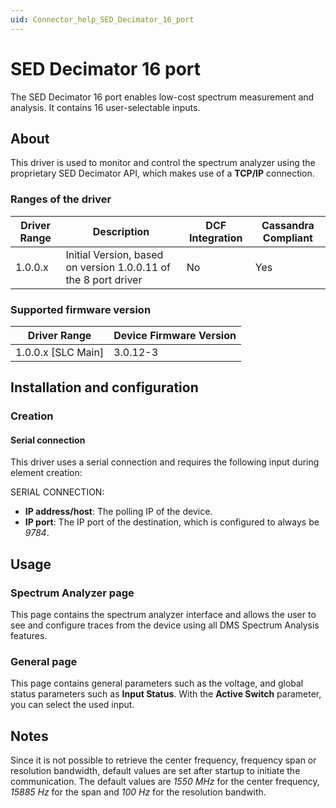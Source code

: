 ```yaml
---
uid: Connector_help_SED_Decimator_16_port
---
```


# SED Decimator 16 port

The SED Decimator 16 port enables low-cost spectrum measurement and analysis. It contains 16 user-selectable inputs.

## About

This driver is used to monitor and control the spectrum analyzer using the proprietary SED Decimator API, which makes use of a **TCP/IP** connection.

### Ranges of the driver

| **Driver Range** | **Description**                                                 | **DCF Integration** | **Cassandra Compliant** |
|------------------|-----------------------------------------------------------------|---------------------|-------------------------|
| 1.0.0.x          | Initial Version, based on version 1.0.0.11 of the 8 port driver | No                  | Yes                     |

### Supported firmware version

| **Driver Range**     | **Device Firmware Version** |
|----------------------|-----------------------------|
| 1.0.0.x \[SLC Main\] | 3.0.12-3                    |

## Installation and configuration

### Creation

#### Serial connection

This driver uses a serial connection and requires the following input during element creation:

SERIAL CONNECTION:

- **IP address/host**: The polling IP of the device.
- **IP port**: The IP port of the destination, which is configured to always be *9784*.

## Usage

### Spectrum Analyzer page

This page contains the spectrum analyzer interface and allows the user to see and configure traces from the device using all DMS Spectrum Analysis features.

### General page

This page contains general parameters such as the voltage, and global status parameters such as **Input Status**. With the **Active Switch** parameter, you can select the used input.

## Notes

Since it is not possible to retrieve the center frequency, frequency span or resolution bandwidth, default values are set after startup to initiate the communication. The default values are *1550 MHz* for the center frequency, *15885 Hz* for the span and *100 Hz* for the resolution bandwith.
